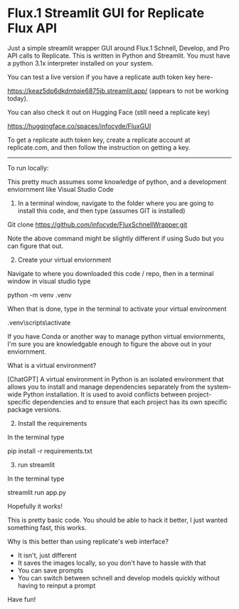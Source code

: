# Flux.1 Streamlit GUI for Replicate Flux API
Just a simple streamlit wrapper GUI around Flux.1 Schnell, Develop, and Pro API calls to Replicate.
This is written in Python and Streamlit.  You must have a python 3.1x interpreter installed on your system.

You can test a live version if you have a replicate auth token key here-

https://keaz5dp6dkdmtqie6875jb.streamlit.app/ (appears to not be working today).  

You can also check it out on Hugging Face (still need a replicate key)

https://huggingface.co/spaces/infocyde/FluxGUI

To get a replicate auth token key, create a replicate account at replicate.com, and then follow the instruction on getting a key.

----------------------------------------------------------
To run locally: 

This pretty much assumes some knowledge of python, and a development enviornment like Visual Studio Code

1) In a terminal window, navigate to the folder where you are going to install this code, and then type (assumes GIT is installed)

Git clone https://github.com/infocyde/FluxSchnellWrapper.git

Note the above command might be slightly different if using Sudo but you can figure that out.

2) Create your virtual enviornment 

Navigate to where you downloaded this code / repo, then in a terminal window in visual studio type 

python -m venv .venv

When that is done, type in the terminal to activate your virtual environment

.venv\scripts\activate

If you have Conda or another way to manage python virtual enviornments, I'm sure you are knowledgable enough to figure the above out in your enviornment.

What is a virtual environment?

[ChatGPT] 
A virtual environment in Python is an isolated environment that allows you to install and manage dependencies separately from the system-wide Python installation. It is used to avoid conflicts between project-specific dependencies and to ensure that each project has its own specific package versions.

2) Install the requirements

In the terminal type

pip install -r requirements.txt  

3) run streamlit

In the terminal type

streamlit run app.py    

Hopefully it works!

This is pretty basic code.  You should be able to hack it better, I just wanted something fast, this works.  

Why is this better than using replicate's web interface?
- It isn't, just different
- It saves the images locally, so you don't have to hassle with that
- You can save prompts
- You can switch between schnell and develop models quickly without having to reinput a prompt

Have fun!

